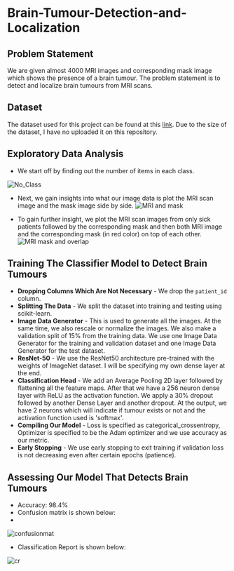 # Brain-Tumour-Detection-and-Localization

## Problem Statement

We are given almost 4000 MRI images and corresponding mask image which shows the presence of a brain tumour. The problem statement is to detect and localize brain tumours from MRI scans.

## Dataset

The dataset used for this project can be found at this [link](https://www.kaggle.com/mateuszbuda/lgg-mri-segmentation). Due to the size of the dataset, I have no uploaded it on this repository.

## Exploratory Data Analysis

- We start off by finding out the number of items in each class.

![No_Class](https://user-images.githubusercontent.com/41315903/150867868-6d954009-df8c-4189-9099-6a8a10f65d60.png)

- Next, we gain insights into what our image data is plot the MRI scan image and the mask image side by side.
![MRI and mask](https://user-images.githubusercontent.com/41315903/150868087-8d9970c9-a2fa-4f4f-9cc1-32f8a058f5e3.png)

- To gain further insight, we plot the MRI scan images from only sick patients followed by the corresponding mask and then both MRI image and the corresponding mask (in red color) on top of each other.
![MRI mask and overlap](https://user-images.githubusercontent.com/41315903/150868423-9a6b25f3-e504-496c-bba3-995164fc19ee.png)

## Training The Classifier Model to Detect Brain Tumours

- **Dropping Columns Which Are Not Necessary** - We drop the `patient_id` column.
- **Splitting The Data** - We split the dataset into training and testing using scikit-learn.
- **Image Data Generator** - This is used to generate all the images. At the same time, we also rescale or normalize the images. We also make a validation split of 15% from the training data. We use one Image Data Generator for the training and validation dataset and one Image Data Generator for the test dataset.
- **ResNet-50** - We use the ResNet50 architecture pre-trained with the weights of ImageNet dataset. I will be specifying my own dense layer at the end.
- **Classification Head** - We add an Average Pooling 2D layer followed by flattening all the feature maps. After that we have a 256 neuron dense layer with ReLU as the activation function. We apply a 30% dropout followed by another Dense Layer and another dropout. At the output, we have 2 neurons which will indicate if tumour exists or not and the activation function used is 'softmax'.
- **Compiling Our Model** - Loss is specified as categorical_crossentropy, Optimizer is specified to be the Adam optimizer and we use accuracy as our metric.
- **Early Stopping** - We use early stopping to exit training if validation loss is not decreasing even after certain epochs (patience).

## Assessing Our Model That Detects Brain Tumours

- Accuracy: 98.4%
- Confusion matrix is shown below:
- 
![confusionmat](https://user-images.githubusercontent.com/41315903/150873182-a214d1a7-ee85-4e83-a7f2-2d206f7bec7c.png)
- Classification Report is shown below:

![cr](https://user-images.githubusercontent.com/41315903/150873280-961d2ba9-1baf-4b4e-93a0-2e163ddea89e.png)

